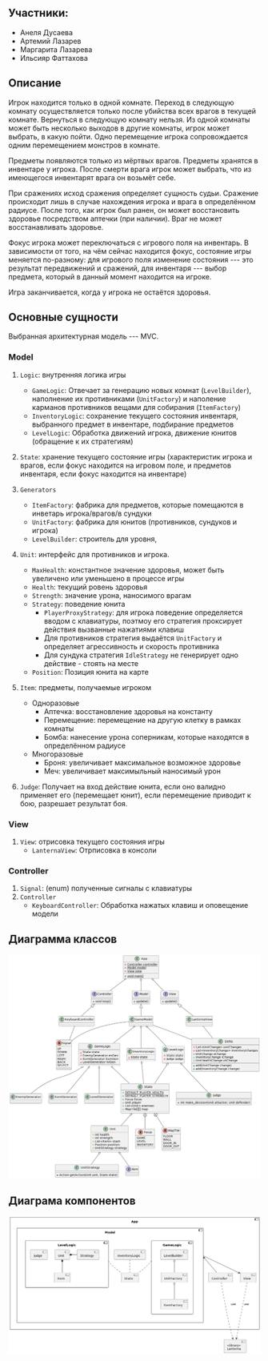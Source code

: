 ## Участники:
- Анеля Дусаева
- Артемий Лазарев
- Маргарита Лазарева
- Ильсияр Фаттахова

## Описание

Игрок находится только в одной комнате. Переход в следующую комнату осуществляется только после убийства всех врагов в текущей комнате. Вернуться в следующую комнату нельзя. Из одной комнаты может быть несколько выходов в другие комнаты, игрок может выбрать, в какую пойти. Одно перемещение игрока сопровождается одним перемещением монстров в комнате.

Предметы появляются только из мёртвых врагов. Предметы хранятся в инвентаре у игрока. После смерти врага игрок может выбрать, что из имеющегося инвентарят врага он возьмёт себе.

При сражениях исход сражения определяет сущность судьи. Сражение происходит лишь в случае нахождения игрока и врага в определённом радиусе. После того, как игрок был ранен, он может восстановить здоровье посредством аптечки (при наличии). Враг не может восстанавливать здоровье. 

Фокус игрока может переключаться с игрового поля на инвентарь. В зависимости от того, на чём сейчас находится фокус, состояние игры меняется по-разному: для игрового поля изменение состояния --- это результат передвижений и сражений, для инвентаря --- выбор предмета, который в данный момент находится на игроке.

Игра заканчивается, когда у игрока не остаётся здоровья.

## Основные сущности

Выбранная архитектурная модель --- MVC.

### Model

1. `Logic`: внутренняя логика игры
    - `GameLogic`: Отвечает за генерацию новых комнат (`LevelBuilder`), наполнение их противниками (`UnitFactory`) 
                   и наполение карманов противников вещами для собирания (`ItemFactory`)
    - `InventoryLogic`: сохранение текущего состояния инвентаря, выбранного предмет в инвентаре, подбирание предметов
    - `LevelLogic`: Обработка движений игрока, движение юнитов (обращение к их стратегиям)

1. `State`: хранение текущего состояние игры (характеристик игрока и врагов, если фокус находится на игровом поле, и предметов инвентаря, если фокус находится на инвентаре)

1. `Generators`
    - `ItemFactory`: фабрика для предметов, которые помещаются в инветарь игрока/врагов/в сундуки
    - `UnitFactory`: фабрика для юнитов (противников, сундуков и игрока)
    - `LevelBuilder`: строитель для уровня, 

1. `Unit`: интерфейс для противников и игрока.
   * `MaxHealth`: константное значение здоровья, может быть увеличено или уменьшено в процессе игры 
   * `Health`: текущий ровень здоровья
   * `Strength`: значение урона, наносимого врагам
   * `Strategy`: поведение юнита
     * `PlayerProxyStrategy`: для игрока поведение определяется вводом с клавиатуры, поэтмоу его стратегия
        проксирует действия вызванные нажатиями клавиш
     * Для противников стратегия выдаётся `UnitFactory` и определяет агрессивность и скорость противника
     * Для сундука стратегия `IdleStrategy` не генерирует одно действие - стоять на месте
   * `Position`: Позиция юнита на карте

1. `Item`: предметы, получаемые игроком
    - Одноразовые
      * Аптечка: восстановление здоровья на константу
      * Перемещение: перемещение на другую клетку в рамках комнаты
      * Бомба: нанесение урона соперникам, которые находятся в определённом радиусе
    - Многоразовые
      * Броня: увеличивает максимальное возможное здоровье
      * Меч: увеличивает максимыльный наносимый урон

1. `Judge`: Получает на вход действие юнита, если оно валидно применяет его (перемещает юнит),
            если перемещение приводит к бою, разрешает результат боя.

### View 

1. `View`: отрисовка текущего состояния игры
   - `LanternaView`: Отрписовка в консоли

### Controller

1.  `Signal`: (enum) полученные сигналы с клавиатуры
2.  `Controller`
    - `KeyboardController`: Обработка нажатых клавиш и оповещение модели 

## Диаграмма классов

![Class Diagram](class_diagram.png)

## Диаграма компонентов

![Component Diagram](component_diagram.png)
